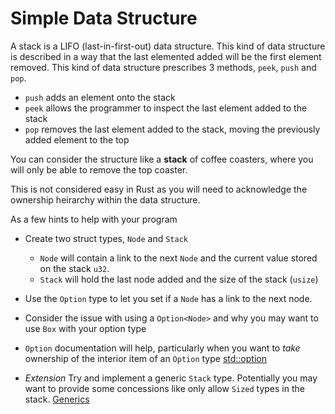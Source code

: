 # Simple Data Structure

A stack is a LIFO (last-in-first-out) data structure. This kind of data structure is described in a way that the last elemented added will be the first element removed. This kind of data structure prescribes 3 methods, `peek`, `push` and `pop`.

* `push` adds an element onto the stack
* `peek` allows the programmer to inspect the last element added to the stack
* `pop` removes the last element added to the stack, moving the previously added element to the top

You can consider the structure like a **stack** of coffee coasters, where you will only be able to remove the top coaster.

This is not considered easy in Rust as you will need to acknowledge the ownership heirarchy within the data structure. 

As a few hints to help with your program

* Create two struct types, `Node` and `Stack`
  * `Node` will contain a link to the next `Node` and the current value stored on the stack `u32`.
  * `Stack` will hold the last node added and the size of the stack (`usize`)
  
* Use the `Option` type to let you set if a `Node` has a link to the next node.
* Consider the issue with using a `Option<Node>` and why you may want to use `Box` with your option type

* `Option` documentation will help, particularly when you want to *take* ownership of the interior item of an `Option` type [std::option](https://doc.rust-lang.org/std/option/index.html)

* *Extension* Try and implement a generic `Stack` type. Potentially you may want to provide some concessions like only allow `Sized` types in the stack. [Generics](https://doc.rust-lang.org/1.5.0/book/generics.html)


